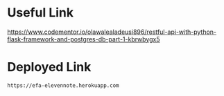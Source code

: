 
# Useful Link
https://www.codementor.io/olawalealadeusi896/restful-api-with-python-flask-framework-and-postgres-db-part-1-kbrwbygx5


# Deployed Link
`https://efa-elevennote.herokuapp.com`

